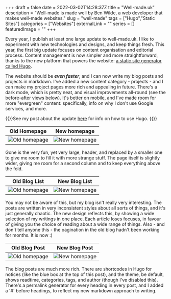 +++
draft = false
date = 2022-03-02T14:28:37Z
title = "Well-made.uk"
description = "Well-made is made well by Ben Wilde, a web developer that makes well-made websites."
slug = "well-made"
tags = ["Hugo","Static Sites"]
categories = ["Websites"]
externalLink = ""
series = []
featuredImage = ""
+++

Every year, I publish at least one large update to well-made.uk. I like to experiment with new technologies and designs, and keep things fresh. This year, the first big update focuses on content organisation and editorial process. Content management is now simpler and more straightforward, thanks to the new platform that powers the website: [a static site generator called Hugo](https://gohugo.io/).

The website should be ***even faster***, and I can now write my blog posts and projects in markdown. I've added a new content category - projects - and I can make my project pages more rich and appealing in future. There's a dark mode, which is pretty neat, and visual improvements all-round (see the before-after views below). It's better on mobile, and I've made room for more "evergreen" content: specifically, info on why I don't use Google services, and more.

{{<notice info For-developers>}}See my post about the update [here](/posts/well-made-hugo) for info on how to use Hugo. {{</notice>}}

| Old Homepage | New homepage
| --- | ---
| ![Old homepage](/img/well-made-old-1.jpg) | ![New homepage](/img/well-made-new-1.jpg)

Gone is the very fun, yet very large, header, and replaced by a smaller one to give me room to fill it with more strange stuff. The page itself is slightly wider, giving me room for a second column and to keep everything above the fold.

| Old Blog List | New Blog List
| --- | ---
| ![Old homepage](/img/well-made-old-2.jpg) | ![New homepage](/img/well-made-new-2.jpg)

You may not be aware of this, but my blog isn't really very interesting. The posts are written in very inconsistent styles about all sorts of things, and it's just generally chaotic. The new design reflects this, by showing a wide selection of my writings in one place. Each article loses focuses, in favour of giving you the choice of reading about a wide range of things. Also - and don't tell anyone this - the oagination in the old blog hadn't been working for months. It is now :)

| Old Blog Post | New Blog Post
| --- | ---
| ![Old homepage](/img/well-made-old-3.jpg) | ![New homepage](/img/well-made-new-3.jpg)

The blog posts are much more rich. There are shortcodes in Hugo for notices (like the blue box at the top of this post), and the theme, be default, shows readtime, categories, tags, and author (though I've disabled this). There's a permalink generator for every heading in every post, and I added a '#' before headings, to reflect my new markdown approach to writing.

